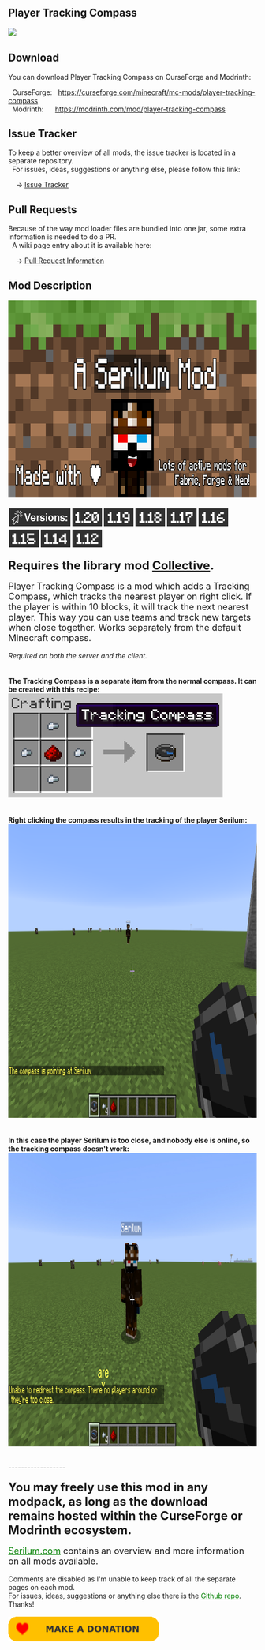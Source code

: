 <h2>Player Tracking Compass</h2>

<p><a href="https://github.com/Serilum/Player-Tracking-Compass"><img src="https://serilum.com/assets/data/logo/player-tracking-compass.png"></a></p><h2>Download</h2>

<p>You can download Player Tracking Compass on CurseForge and Modrinth:</p><p>&nbsp;&nbsp;CurseForge: &nbsp;&nbsp;<a href="https://curseforge.com/minecraft/mc-mods/player-tracking-compass">https://curseforge.com/minecraft/mc-mods/player-tracking-compass</a><br>&nbsp;&nbsp;Modrinth: &nbsp;&nbsp;&nbsp;&nbsp;&nbsp;<a href="https://modrinth.com/mod/player-tracking-compass">https://modrinth.com/mod/player-tracking-compass</a></p>

<h2>Issue Tracker</h2>

<p>To keep a better overview of all mods, the issue tracker is located in a separate repository.<br>&nbsp;&nbsp;For issues, ideas, suggestions or anything else, please follow this link:</p>

<p>&nbsp;&nbsp;&nbsp;&nbsp;-> <a href="https://serilum.com/url/issue-tracker">Issue Tracker</a></p>

<h2>Pull Requests</h2>

<p>Because of the way mod loader files are bundled into one jar, some extra information is needed to do a PR.<br>&nbsp;&nbsp;A wiki page entry about it is available here:</p>

<p>&nbsp;&nbsp;&nbsp;&nbsp;-> <a href="https://serilum.com/url/pull-requests">Pull Request Information</a></p>

<h2>Mod Description</h2>

<p><a href="https://serilum.com/" rel="nofollow"><img src="https://github.com/Serilum/.cdn/blob/main/description/header/header.png" alt="" width="838" height="400"></a><br><br><a href="https://legacy.curseforge.com/minecraft/mc-mods/player-tracking-compass/files"><img src="https://github.com/Serilum/.cdn/raw/main/description/versions/header.png"></a><a href="https://legacy.curseforge.com/minecraft/mc-mods/player-tracking-compass/files/all?filter-status=1&filter-game-version=1738749986:75125" rel="nofollow"><img src="https://github.com/Serilum/.cdn/raw/main/description/versions/1_20.png"></a><a href="https://legacy.curseforge.com/minecraft/mc-mods/player-tracking-compass/files/all?filter-status=1&filter-game-version=1738749986:73407" rel="nofollow"><img src="https://github.com/Serilum/.cdn/raw/main/description/versions/1_19.png"></a><a href="https://legacy.curseforge.com/minecraft/mc-mods/player-tracking-compass/files/all?filter-status=1&filter-game-version=1738749986:73250" rel="nofollow"><img src="https://github.com/Serilum/.cdn/raw/main/description/versions/1_18.png"></a><a href="https://legacy.curseforge.com/minecraft/mc-mods/player-tracking-compass/files/all?filter-status=1&filter-game-version=1738749986:73242" rel="nofollow"><img src="https://github.com/Serilum/.cdn/raw/main/description/versions/1_17.png"></a><a href="https://legacy.curseforge.com/minecraft/mc-mods/player-tracking-compass/files/all?filter-status=1&filter-game-version=1738749986:70886" rel="nofollow"><img src="https://github.com/Serilum/.cdn/raw/main/description/versions/1_16.png"></a><a href="https://legacy.curseforge.com/minecraft/mc-mods/player-tracking-compass/files/all?filter-status=1&filter-game-version=1738749986:68722" rel="nofollow"><img src="https://github.com/Serilum/.cdn/raw/main/description/versions/1_15.png"></a><a href="https://legacy.curseforge.com/minecraft/mc-mods/player-tracking-compass/files/all?filter-status=1&filter-game-version=1738749986:64806" rel="nofollow"><img src="https://github.com/Serilum/.cdn/raw/main/description/versions/1_14.png"></a><a href="https://legacy.curseforge.com/minecraft/mc-mods/player-tracking-compass/files/all?filter-status=1&filter-game-version=1738749986:628" rel="nofollow"><img src="https://github.com/Serilum/.cdn/raw/main/description/versions/1_12.png"></a><br><br><strong><span style="font-size:24px">Requires the library mod&nbsp;<a style="font-size:24px" href="https://www.curseforge.com/minecraft/mc-mods/collective" rel="nofollow">Collective</a>.</span></strong><br><br> <span style="font-size:18px">Player Tracking Compass is a mod which adds a Tracking Compass, which tracks the nearest player on right click. If the player is within 10 blocks, it will track the next nearest player. This way you can use teams and track new targets when close together. Works separately from the default Minecraft compass.</span><br><br><em>Required on both the server and the client.</em><br><br><br><strong>The Tracking Compass is a separate item from the normal compass. It can be created with this recipe:</strong><br><picture><img src="https://github.com/Serilum/.cdn/raw/main/projects/player-tracking-compass/a.jpg" width="435" height="211"></picture><br><br><br><strong>Right clicking the compass results in the tracking of the player Serilum:</strong><br><picture><img src="https://github.com/Serilum/.cdn/raw/main/projects/player-tracking-compass/b.png" width="1125" height="595"></picture><br><br><br><strong>In this case the player Serilum is too close, and nobody else is online, so the tracking compass doesn't work:</strong><br><picture><img src="https://github.com/Serilum/.cdn/raw/main/projects/player-tracking-compass/c.jpg" width="1125" height="595"></picture></p>

<p><br>------------------<br><br><span style="font-size:24px"><strong>You may freely use this mod in any modpack, as long as the download remains hosted within the CurseForge or Modrinth ecosystem.</strong></span><br><br><span style="font-size:18px"><a style="font-size:18px;color:#008000" href="https://serilum.com/" rel="nofollow">Serilum.com</a> contains an overview and more information on all mods available.</span><br><br><span style="font-size:14px">Comments are disabled as I'm unable to keep track of all the separate pages on each mod.</span><span style="font-size:14px"><br>For issues, ideas, suggestions or anything else there is the&nbsp;<a style="font-size:14px;color:#008000" href="https://serilum.com/url/issue-tracker" rel="nofollow">Github repo</a>. Thanks!</span><span style="font-size:6px"><br><br></span><a href="https://ricksouth.com/donate" rel="nofollow"><img src="https://github.com/Serilum/.cdn/raw/main/description/shields/donation_rounded.svg" alt="" width="306" height="50"></a></p>